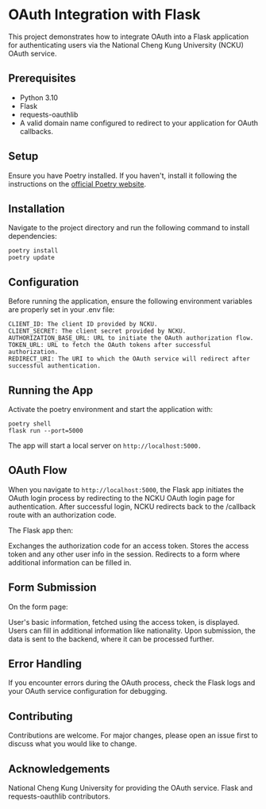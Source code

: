 # OAuth Integration with Flask

This project demonstrates how to integrate OAuth into a Flask application for authenticating users via the National Cheng Kung University (NCKU) OAuth service.

## Prerequisites

- Python 3.10
- Flask
- requests-oauthlib
- A valid domain name configured to redirect to your application for OAuth callbacks.

## Setup

Ensure you have Poetry installed. If you haven't, install it following the instructions on the [official Poetry website](https://python-poetry.org/docs/).

## Installation

Navigate to the project directory and run the following command to install dependencies:

```
poetry install
poetry update
```

## Configuration
Before running the application, ensure the following environment variables are properly set in your .env file:

```
CLIENT_ID: The client ID provided by NCKU.
CLIENT_SECRET: The client secret provided by NCKU.
AUTHORIZATION_BASE_URL: URL to initiate the OAuth authorization flow.
TOKEN_URL: URL to fetch the OAuth tokens after successful authorization.
REDIRECT_URI: The URI to which the OAuth service will redirect after successful authentication.
```

## Running the App
Activate the poetry environment and start the application with:

```
poetry shell
flask run --port=5000
```

The app will start a local server on `http://localhost:5000.`

## OAuth Flow
When you navigate to `http://localhost:5000`, the Flask app initiates the OAuth login process by redirecting to the NCKU OAuth login page for authentication. After successful login, NCKU redirects back to the /callback route with an authorization code.

The Flask app then:

Exchanges the authorization code for an access token.
Stores the access token and any other user info in the session.
Redirects to a form where additional information can be filled in.

## Form Submission
On the form page:

User's basic information, fetched using the access token, is displayed.
Users can fill in additional information like nationality.
Upon submission, the data is sent to the backend, where it can be processed further.

## Error Handling
If you encounter errors during the OAuth process, check the Flask logs and your OAuth service configuration for debugging.

## Contributing
Contributions are welcome. For major changes, please open an issue first to discuss what you would like to change.

## Acknowledgements
National Cheng Kung University for providing the OAuth service.
Flask and requests-oauthlib contributors.
